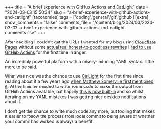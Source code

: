 +++
title = "A brief experience with GitHub Actions and CatLight"
date = "2024-03-03 15:50:34"
slug = "a-brief-experience-with-github-actions-and-catlight"
[taxonomies]
tags = ['coding','general','git','github']
[extra]
show_comments = "false"
comments_file = "/content/blog/2024/03/2024-03-03-a-brief-experience-with-github-actions-and-catlight-comments.csv"
+++

After deciding I couldn’t get the URLs I wanted for my blog using [Cloudflare Pages](https://pages.cloudflare.com/) without some [actual real honest-to-goodness rewrites](https://httpd.apache.org/docs/current/mod/mod_rewrite.html) I [had to use GitHub Actions](https://github.com/pipwilson/blog/blob/production/.github/workflows/zola-build.yml) for the first time in anger.

An incredibly powerful platform with a misery-inducing YAML syntax. Little more to be said.

What was nice was the chance to use [CatLight](https://httpd.apache.org/docs/current/mod/mod_rewrite.html) for the first time since reading about it a few years ago [when Matthew Somerville first mentioned it](https://dracos.co.uk/wrote/catlight-github-actions/). At the time he needed to write some code to make the output from GitHub Actions available, but happily [this is now built-in](https://www.catlight.io/a/github-actions-desktop-notifications) and so whilst iterating on my YAML mistakes I was getting nice desktop notifications about it.

I don’t get the chance to write much code any more, but tooling that makes it easier to follow the process from local commit to being aware of whether your commit has worked is always a benefit.
